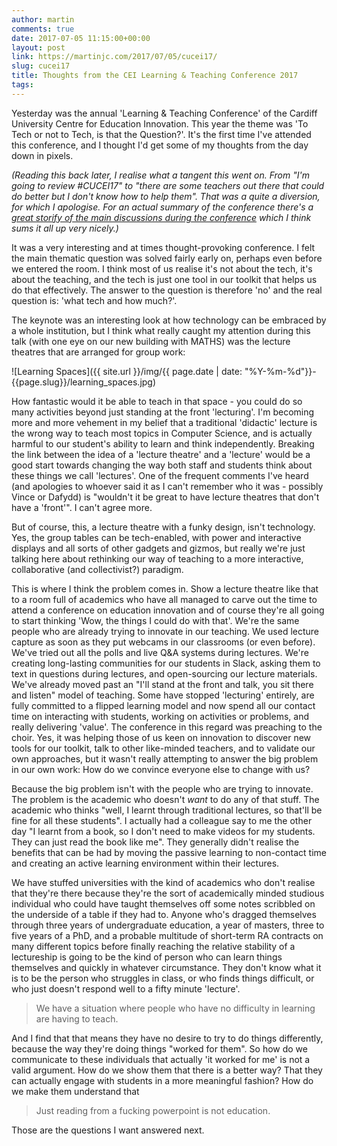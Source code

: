```yaml
---
author: martin
comments: true
date: 2017-07-05 11:15:00+00:00
layout: post
link: https://martinjc.com/2017/07/05/cucei17/
slug: cucei17
title: Thoughts from the CEI Learning & Teaching Conference 2017
tags:
---
```


Yesterday was the annual 'Learning & Teaching Conference' of the Cardiff University Centre for Education Innovation. This year the theme was 'To Tech or not to Tech, is that the Question?'. It's the first time I've attended this conference, and I thought I'd get some of my thoughts from the day down in pixels.

*(Reading this back later, I realise what a tangent this went on. From "I'm going to review #CUCEI17" to "there are some teachers out there that could do better but I don't know how to help them". That was a quite a diversion, for which I apologise. For an actual summary of the conference there's a [great storify of the main discussions during the conference](https://storify.com/MKLewis/cucei17) which I think sums it all up very nicely.)*

It was a very interesting and at times thought-provoking conference. I felt the main thematic question was solved fairly early on, perhaps even before we entered the room. I think most of us realise it's not about the tech, it's about the teaching, and the tech is just one tool in our toolkit that helps us do that effectively. The answer to the question is therefore 'no' and the real question is: 'what tech and how much?'.

The keynote was an interesting look at how technology can be embraced by a whole institution, but I think what really caught my attention during this talk (with one eye on our new building with MATHS) was the lecture theatres that are arranged for group work:

![Learning Spaces]({{ site.url }}/img/{{ page.date | date: "%Y-%m-%d"}}-{{page.slug}}/learning_spaces.jpg)

How fantastic would it be able to teach in that space - you could do so many activities beyond just standing at the front 'lecturing'. I'm becoming more and more vehement in my belief that a traditional 'didactic' lecture is the wrong way to teach most topics in Computer Science, and is actually harmful to our student's ability to learn and think independently. Breaking the link between the idea of a 'lecture theatre' and a 'lecture' would be a good start towards changing the way both staff and students think about these things we call 'lectures'. One of the frequent comments I've heard (and apologies to whoever said it as I can't remember who it was - possibly Vince or Dafydd) is "wouldn't it be great to have lecture theatres that don't have a 'front'". I can't agree more.

But of course, this, a lecture theatre with a funky design, isn't technology. Yes, the group tables can be tech-enabled, with power and interactive displays and all sorts of other gadgets and gizmos, but really we're just talking here about rethinking our way of teaching to a more interactive, collaborative (and collectivist?) paradigm.

This is where I think the problem comes in. Show a lecture theatre like that to a room full of academics who have all managed to carve out the time to attend a conference on education innovation and of course they're all going to start thinking 'Wow, the things I could do with that'. We're the same people who are already trying to innovate in our teaching. We used lecture capture as soon as they put webcams in our classrooms (or even before). We've tried out all the polls and live Q&A systems during lectures. We're creating long-lasting communities for our students in Slack, asking them to text in questions during lectures, and open-sourcing our lecture materials. We've already moved past an "I'll stand at the front and talk, you sit there and listen" model of teaching. Some have stopped 'lecturing' entirely, are fully committed to a flipped learning model and now spend all our contact time on interacting with students, working on activities or problems, and really delivering 'value'. The conference in this regard was preaching to the choir. Yes, it was helping those of us keen on innovation to discover new tools for our toolkit, talk to other like-minded teachers, and to validate our own approaches, but it wasn't really attempting to answer the big problem in our own work: How do we convince everyone else to change with us?


Because the big problem isn't with the people who are trying to innovate. The problem is the academic who doesn't *want* to do any of that stuff. The academic who thinks "well, I learnt through traditional lectures, so that'll be fine for all these students". I actually had a colleague say to me the other day "I learnt from a book, so I don't need to make videos for my students. They can just read the book like me". They generally didn't realise the benefits that can be had by moving the passive learning to non-contact time and creating an active learning environment within their lectures.


We have stuffed universities with the kind of academics who don't realise that they're there because they're the sort of academically minded studious individual who could have taught themselves off some notes scribbled on the underside of a table if they had to. Anyone who's dragged themselves through three years of undergraduate education, a year of masters, three to five years of a PhD, and a probable multitude of short-term RA contracts on many different topics before finally reaching the relative stability of a lectureship is going to be the kind of person who can learn things themselves and quickly in whatever circumstance. They don't know what it is to be the person who struggles in class, or who finds things difficult, or who just doesn't respond well to a fifty minute 'lecture'.


> We have a situation where people who have no difficulty in learning are having to teach.


And I find that that means they have no desire to try to do things differently, because the way they're doing things "worked for them". So how do we communicate to these individuals that actually 'it worked for me' is not a valid argument. How do we show them that there is a better way? That they can actually engage with students in a more meaningful fashion? How do we make them understand that


> Just reading from a fucking powerpoint is not education.


Those are the questions I want answered next.

